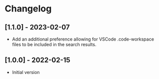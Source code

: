 # Changelog

## [1.1.0] - 2023-02-07

- Add an additional preference allowing for VSCode .code-workspace files to be included in the search results.

## [1.0.0] - 2022-02-15

- Initial version
